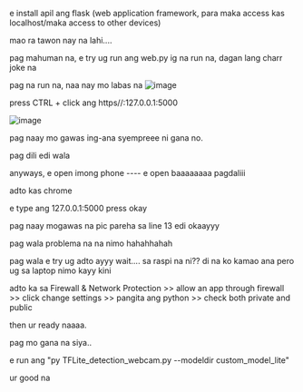 e install apil ang flask (web application framework, para maka access kas localhost/maka access to other devices)

mao ra tawon nay na lahi....

pag mahuman na, e try ug run ang web.py
ig na run na, dagan lang charr joke na

pag na run na, naa nay mo labas na
![image](https://github.com/user-attachments/assets/707c017b-cabb-4bbb-adb8-dec9bd9d2af7)

press CTRL + click ang https//:127.0.0.1:5000

![image](https://github.com/user-attachments/assets/f602e01e-5ace-496f-8882-5dfcf1f6ba6a)

pag naay mo gawas ing-ana syempreee ni gana no.

pag dili edi wala

anyways, e open imong phone ---- e open baaaaaaaa pagdaliii

adto kas chrome

e type ang 127.0.0.1:5000 press okay

pag naay mogawas na pic pareha sa line 13 edi okaayyy

pag wala problema na na nimo hahahhahah

pag wala e try ug adto ayyy wait.... sa raspi na ni?? di na ko kamao ana pero ug sa laptop nimo
kayy kini

adto ka sa Firewall & Network Protection >> allow an app through firewall >> click change settings >> pangita ang python >> check both private and public

then ur ready naaaa.

pag mo gana na siya..

e run ang "py TFLite_detection_webcam.py --modeldir custom_model_lite" 

ur good na
